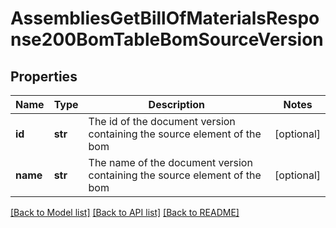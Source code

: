 # AssembliesGetBillOfMaterialsResponse200BomTableBomSourceVersion

## Properties
Name | Type | Description | Notes
------------ | ------------- | ------------- | -------------
**id** | **str** | The id of the document version containing the             source element of the bom | [optional] 
**name** | **str** | The name of the document version containing the             source element of the bom | [optional] 

[[Back to Model list]](../README.md#documentation-for-models) [[Back to API list]](../README.md#documentation-for-api-endpoints) [[Back to README]](../README.md)



